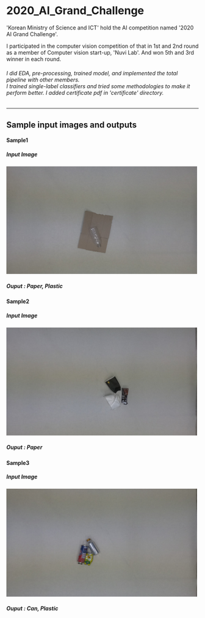 # 2020_AI_Grand_Challenge
'Korean Ministry of Science and ICT' hold the AI competition named '2020 AI Grand Challenge'.

I participated in the computer vision competition of that in 1st and 2nd round as a member of Computer vision start-up, 'Nuvi Lab'. And won 5th and 3rd winner in each round.

<h6>
I did EDA, pre-processing, trained model, and implemented the total pipeline with other members.<br>
I trained single-label classifiers and tried some methodologies to make it perform better.
I added certificate pdf in 'certificate' directory.
</h6>

<hr>

## Sample input images and outputs

<h4>Sample1</h4>
<h5>Input Image</h5>
<img src='Examples/GOPR5653.jpg' width=500px  >
<h5>Ouput : Paper, Plastic</h5>
<h4>Sample2</h4>
<h5>Input Image</h5>
<img src='Examples/GOPR5807.jpg' width=500px>
<h5>Ouput : Paper</h5>
<h4>Sample3</h4>
<h5>Input Image</h5>
<img src='Examples/GOPR5821.jpg' width=500px>
<h5>Ouput : Can, Plastic</h5>
